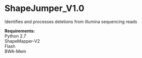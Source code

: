 # ShapeJumper_V1.0
Identifies and processes deletions from illumina sequencing reads  

**Requirements:**  
Python 2.7  
ShapeMapper-V2  
Flash  
BWA-Mem  
